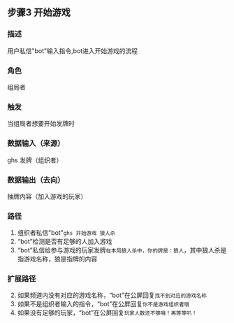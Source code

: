 ## 步骤3 开始游戏
### 描述

用户私信"bot"输入指令,bot进入开始游戏的流程

### 角色

组局者

### 触发

当组局者想要开始发牌时

### 数据输入（来源）

ghs 发牌（组织者）

### 数据输出（去向）

抽牌内容（加入游戏的玩家）

### 路径

1. 组织者私信"bot"```ghs 开始游戏 狼人杀```
4. “bot”检测是否有足够的人加入游戏
5. “bot”私信给参与游戏的玩家发牌```在本局狼人杀中，你的牌是：狼人```，其中狼人杀是指游戏名称，狼是指牌的内容

### 扩展路径

2. 如果频道内没有对应的游戏名称，“bot”在公屏回复```找不到对应的游戏名称```
3. 如果不是组织者输入的指令，“bot”在公屏回复```你不是游戏组织者哦```
4. 如果没有足够的玩家，“bot”在公屏回复```玩家人数还不够哦！再等等叭！```
